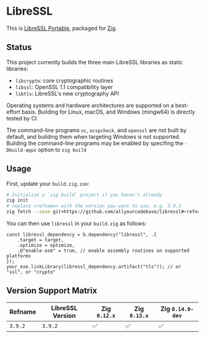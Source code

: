 # LibreSSL

This is [LibreSSL Portable](https://github.com/libressl/portable), packaged for [Zig](https://ziglang.org/).

## Status

This project currently builds the three main LibreSSL libraries as static libraries:

- `libcrypto`: core cryptographic routines
- `libssl`: OpenSSL 1.1 compatibility layer
- `libtls`: LibreSSL's new cryptography API

Operating systems and hardware architectures are supported on a best-effort basis. Building for Linux, macOS, and Windows (mingw64) is directly tested by CI.

The command-line programs `nc`, `ocspcheck`, and `openssl` are not built by default, and building them when targeting Windows is not supported. Building the command-line programs may be enabled by specifing the `-Dbuild-apps` option to `zig build`

## Usage

First, update your `build.zig.zon`:

```sh
# Initialize a `zig build` project if you haven't already
zig init
# replace <refname> with the version you want to use, e.g. 3.9.2
zig fetch --save git+https://github.com/allyourcodebase/libressl#<refname>
```

You can then use `libressl` in your `build.zig` as follows:

```zig
const libressl_dependency = b.dependency("libressl", .{
    .target = target,
    .optimize = optimize,
    .@"enable-asm" = true, // enable assembly routines on supported platforms
});
your_exe.linkLibrary(libressl_dependency.artifact("tls")); // or "ssl", or "crypto"
```

## Version Support Matrix

|  Refname | LibreSSL Version | Zig `0.12.x` | Zig `0.13.x` | Zig `0.14.0-dev` |
|----------|------------------|--------------|--------------|------------------|
| `3.9.2`  | `3.9.2`          | ✅           | ✅          | ✅              |
